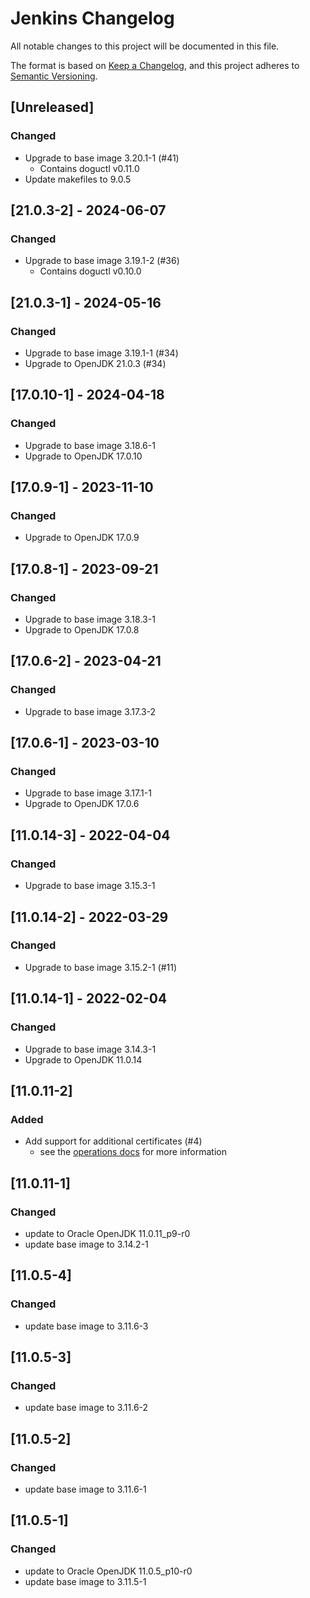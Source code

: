 # Jenkins Changelog
All notable changes to this project will be documented in this file.

The format is based on [Keep a Changelog](https://keepachangelog.com/en/1.0.0/),
and this project adheres to [Semantic Versioning](https://semver.org/spec/v2.0.0.html).

## [Unreleased]
### Changed
- Upgrade to base image 3.20.1-1 (#41)
    - Contains doguctl v0.11.0
- Update makefiles to 9.0.5

## [21.0.3-2] - 2024-06-07
### Changed
- Upgrade to base image 3.19.1-2 (#36)
  - Contains doguctl v0.10.0

## [21.0.3-1] - 2024-05-16
### Changed
- Upgrade to base image 3.19.1-1 (#34)
- Upgrade to OpenJDK 21.0.3 (#34)

## [17.0.10-1] - 2024-04-18
### Changed
- Upgrade to base image 3.18.6-1
- Upgrade to OpenJDK 17.0.10

## [17.0.9-1] - 2023-11-10
### Changed
- Upgrade to OpenJDK 17.0.9

## [17.0.8-1] - 2023-09-21
### Changed
- Upgrade to base image 3.18.3-1
- Upgrade to OpenJDK 17.0.8

## [17.0.6-2] - 2023-04-21
### Changed
- Upgrade to base image 3.17.3-2

## [17.0.6-1] - 2023-03-10
### Changed
- Upgrade to base image 3.17.1-1
- Upgrade to OpenJDK 17.0.6

## [11.0.14-3] - 2022-04-04
### Changed
- Upgrade to base image 3.15.3-1

## [11.0.14-2] - 2022-03-29
### Changed
- Upgrade to base image 3.15.2-1 (#11)

## [11.0.14-1] - 2022-02-04
### Changed
- Upgrade to base image 3.14.3-1
- Upgrade to OpenJDK 11.0.14

## [11.0.11-2]
### Added
- Add support for additional certificates (#4)
   - see the [operations docs](docs/operations_en.md) for more information

## [11.0.11-1]
### Changed
- update to Oracle OpenJDK 11.0.11_p9-r0
- update base image to 3.14.2-1

## [11.0.5-4]
### Changed
- update base image to 3.11.6-3

## [11.0.5-3]
### Changed
- update base image to 3.11.6-2

## [11.0.5-2]
### Changed
- update base image to 3.11.6-1

## [11.0.5-1]
### Changed
- update to Oracle OpenJDK 11.0.5_p10-r0
- update base image to 3.11.5-1
